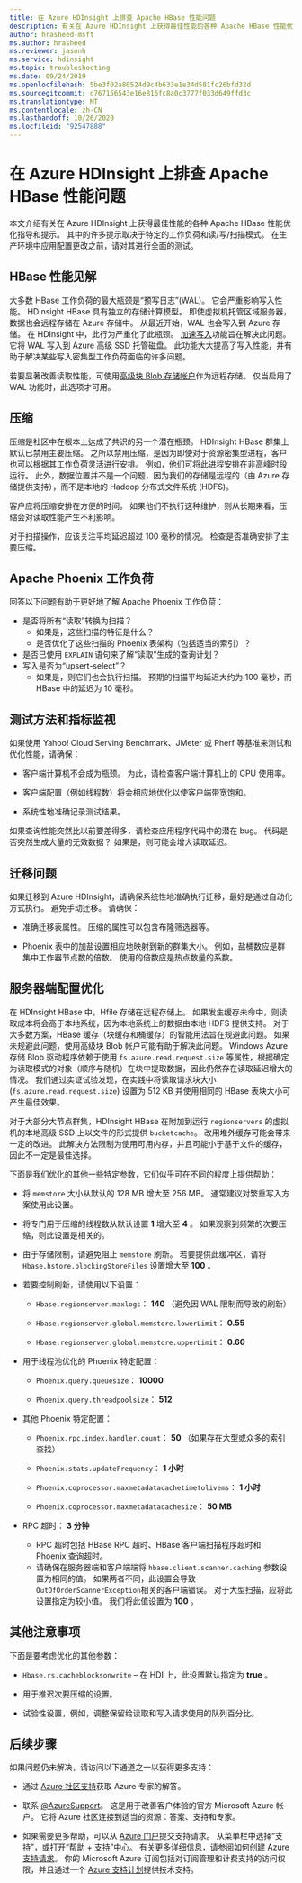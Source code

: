 ```yaml
---
title: 在 Azure HDInsight 上排查 Apache HBase 性能问题
description: 有关在 Azure HDInsight 上获得最佳性能的各种 Apache HBase 性能优化指导和提示。
author: hrasheed-msft
ms.author: hrasheed
ms.reviewer: jasonh
ms.service: hdinsight
ms.topic: troubleshooting
ms.date: 09/24/2019
ms.openlocfilehash: 5be3f02a80524d9c4b633e1e34d581fc26bfd32d
ms.sourcegitcommit: d767156543e16e816fc8a0c3777f033d649ffd3c
ms.translationtype: MT
ms.contentlocale: zh-CN
ms.lasthandoff: 10/26/2020
ms.locfileid: "92547888"
---
```

# <a name="troubleshoot-apache-hbase-performance-issues-on-azure-hdinsight"></a>在 Azure HDInsight 上排查 Apache HBase 性能问题

本文介绍有关在 Azure HDInsight 上获得最佳性能的各种 Apache HBase 性能优化指导和提示。 其中的许多提示取决于特定的工作负荷和读/写/扫描模式。 在生产环境中应用配置更改之前，请对其进行全面的测试。

## <a name="hbase-performance-insights"></a>HBase 性能见解

大多数 HBase 工作负荷的最大瓶颈是“预写日志”(WAL)。 它会严重影响写入性能。 HDInsight HBase 具有独立的存储计算模型。 即使虚拟机托管区域服务器，数据也会远程存储在 Azure 存储中。 从最近开始，WAL 也会写入到 Azure 存储。 在 HDInsight 中，此行为严重化了此瓶颈。 [加速写入](./apache-hbase-accelerated-writes.md)功能旨在解决此问题。 它将 WAL 写入到 Azure 高级 SSD 托管磁盘。 此功能大大提高了写入性能，并有助于解决某些写入密集型工作负荷面临的许多问题。

若要显著改善读取性能，可使用[高级块 Blob 存储帐户](https://azure.microsoft.com/blog/azure-premium-block-blob-storage-is-now-generally-available/)作为远程存储。 仅当启用了 WAL 功能时，此选项才可用。

## <a name="compaction"></a>压缩

压缩是社区中在根本上达成了共识的另一个潜在瓶颈。 HDInsight HBase 群集上默认已禁用主要压缩。 之所以禁用压缩，是因为即使对于资源密集型进程，客户也可以根据其工作负荷灵活进行安排。 例如，他们可将此进程安排在非高峰时段运行。 此外，数据位置并不是一个问题，因为我们的存储是远程的（由 Azure 存储提供支持），而不是本地的 Hadoop 分布式文件系统 (HDFS)。

客户应将压缩安排在方便的时间。 如果他们不执行这种维护，则从长期来看，压缩会对读取性能产生不利影响。

对于扫描操作，应该关注平均延迟超过 100 毫秒的情况。 检查是否准确安排了主要压缩。

## <a name="apache-phoenix-workload"></a>Apache Phoenix 工作负荷

回答以下问题有助于更好地了解 Apache Phoenix 工作负荷：

* 是否将所有“读取”转换为扫描？
    * 如果是，这些扫描的特征是什么？
    * 是否优化了这些扫描的 Phoenix 表架构（包括适当的索引）？
* 是否已使用 `EXPLAIN` 语句来了解“读取”生成的查询计划？
* 写入是否为“upsert-select”？
    * 如果是，则它们也会执行扫描。 预期的扫描平均延迟大约为 100 毫秒，而 HBase 中的延迟为 10 毫秒。  

## <a name="test-methodology-and-metrics-monitoring"></a>测试方法和指标监视

如果使用 Yahoo! Cloud Serving Benchmark、JMeter 或 Pherf 等基准来测试和优化性能，请确保：

- 客户端计算机不会成为瓶颈。 为此，请检查客户端计算机上的 CPU 使用率。

- 客户端配置（例如线程数）将会相应地优化以使客户端带宽饱和。

- 系统性地准确记录测试结果。

如果查询性能突然比以前要差得多，请检查应用程序代码中的潜在 bug。 代码是否突然生成大量的无效数据？ 如果是，则可能会增大读取延迟。

## <a name="migration-issues"></a>迁移问题

如果迁移到 Azure HDInsight，请确保系统性地准确执行迁移，最好是通过自动化方式执行。 避免手动迁移。 请确保：

- 准确迁移表属性。 压缩的属性可以包含布隆筛选器等。

- Phoenix 表中的加盐设置相应地映射到新的群集大小。 例如，盐桶数应是群集中工作器节点数的倍数。 使用的倍数应是热点数量的系数。

## <a name="server-side-configuration-tunings"></a>服务器端配置优化

在 HDInsight HBase 中，Hfile 存储在远程存储上。 如果发生缓存未命中，则读取成本将会高于本地系统，因为本地系统上的数据由本地 HDFS 提供支持。 对于大多数方案，HBase 缓存（块缓存和桶缓存）的智能用法旨在规避此问题。 如果未规避此问题，使用高级块 Blob 帐户可能有助于解决此问题。 Windows Azure 存储 Blob 驱动程序依赖于使用 `fs.azure.read.request.size` 等属性，根据确定为读取模式的对象（顺序与随机）在块中提取数据，因此仍然存在读取延迟增大的情况。 我们通过实证试验发现，在实践中将读取请求块大小 (`fs.azure.read.request.size`) 设置为 512 KB 并使用相同的 HBase 表块大小可产生最佳效果。

对于大部分大节点群集，HDInsight HBase 在附加到运行 `regionservers` 的虚拟机的本地高级 SSD 上以文件的形式提供 `bucketcache`。 改用堆外缓存可能会带来一定的改进。 此解决方法限制为使用可用内存，并且可能小于基于文件的缓存，因此不一定是最佳选择。

下面是我们优化的其他一些特定参数，它们似乎可在不同的程度上提供帮助：

- 将 `memstore` 大小从默认的 128 MB 增大至 256 MB。 通常建议对繁重写入方案使用此设置。

- 将专门用于压缩的线程数从默认设置 **1** 增大至 **4** 。 如果观察到频繁的次要压缩，则此设置是相关的。

- 由于存储限制，请避免阻止 `memstore` 刷新。 若要提供此缓冲区，请将 `Hbase.hstore.blockingStoreFiles` 设置增大至 **100** 。

- 若要控制刷新，请使用以下设置：

    - `Hbase.regionserver.maxlogs`： **140** （避免因 WAL 限制而导致的刷新）

    - `Hbase.regionserver.global.memstore.lowerLimit`： **0.55**

    - `Hbase.regionserver.global.memstore.upperLimit`： **0.60**

- 用于线程池优化的 Phoenix 特定配置：

    - `Phoenix.query.queuesize`： **10000**

    - `Phoenix.query.threadpoolsize`： **512**

- 其他 Phoenix 特定配置：

    - `Phoenix.rpc.index.handler.count`： **50** （如果存在大型或众多的索引查找）

    - `Phoenix.stats.updateFrequency`： **1 小时**

    - `Phoenix.coprocessor.maxmetadatacachetimetolivems`： **1 小时**

    - `Phoenix.coprocessor.maxmetadatacachesize`： **50 MB**

- RPC 超时： **3 分钟**

   - RPC 超时包括 HBase RPC 超时、HBase 客户端扫描程序超时和 Phoenix 查询超时。 
   - 请确保在服务器端和客户端端将 `hbase.client.scanner.caching` 参数设置为相同的值。 如果两者不同，此设置会导致 `OutOfOrderScannerException`相关的客户端错误。 对于大型扫描，应将此设置指定为较小值。 我们将此值设置为 **100** 。

## <a name="other-considerations"></a>其他注意事项

下面是要考虑优化的其他参数：

- `Hbase.rs.cacheblocksonwrite` – 在 HDI 上，此设置默认指定为 **true** 。

- 用于推迟次要压缩的设置。

- 试验性设置，例如，调整保留给读取和写入请求使用的队列百分比。

## <a name="next-steps"></a>后续步骤

如果问题仍未解决，请访问以下通道之一以获得更多支持：

- 通过 [Azure 社区支持](https://azure.microsoft.com/support/community/)获取 Azure 专家的解答。

- 联系 [@AzureSupport](https://twitter.com/azuresupport)。 这是用于改善客户体验的官方 Microsoft Azure 帐户。 它将 Azure 社区连接到适当的资源：答案、支持和专家。

- 如果需要更多帮助，可以从 [Azure 门户](https://portal.azure.com/?#blade/Microsoft_Azure_Support/HelpAndSupportBlade/)提交支持请求。 从菜单栏中选择“支持”，或打开“帮助 + 支持”中心。 有关更多详细信息，请参阅[如何创建 Azure 支持请求](../../azure-portal/supportability/how-to-create-azure-support-request.md)。 你的 Microsoft Azure 订阅包括对订阅管理和计费支持的访问权限，并且通过一个 [Azure 支持计划](https://azure.microsoft.com/support/plans/)提供技术支持。